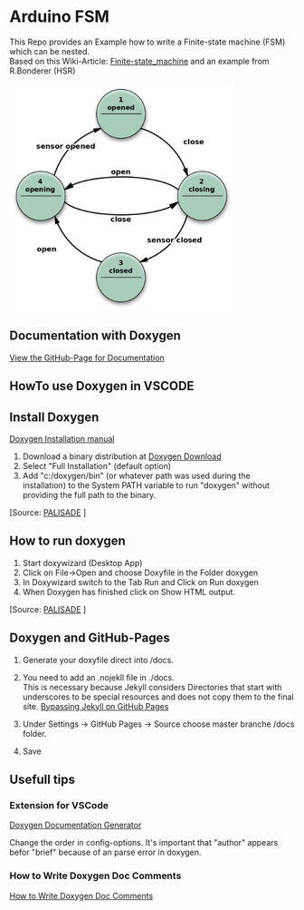 # Arduino FSM

This Repo provides an Example how to write a Finite-state machine (FSM) which can be nested.  
Based on this Wiki-Article: [Finite-state_machine](https://en.wikipedia.org/wiki/Finite-state_machine) and an example from R.Bonderer (HSR)

<img src="https://raw.githubusercontent.com/LMazzole/ArdFSM/master/doxygen/Fsm_Moore_model_door_control.png" height="400" />

## Documentation with Doxygen

[View the GitHub-Page for Documentation](https://lmazzole.github.io/ArdFSM/)

## HowTo use Doxygen in VSCODE

## Install Doxygen
[Doxygen Installation manual](http://www.doxygen.nl/manual/install.html) 
1. Download a binary distribution at [Doxygen Download](http://www.doxygen.nl/download.html) 
2. Select "Full Installation" (default option) 
3. Add "c:/doxygen/bin" (or whatever path was used during the installation) to the System PATH   variable to run "doxygen" without providing the full path to the binary.  

[Source: [PALISADE](https://git.njit.edu/palisade/PALISADE/wikis/how-to-setup-doxygen-windows) ]

## How to run doxygen

1. Start doxywizard (Desktop App) 
2. Click on File->Open and choose Doxyfile in the Folder doxygen 
3. In Doxywizard switch to the Tab Run and Click on Run doxygen
4. When Doxygen has finished click on Show HTML output.  

[Source: [PALISADE](https://git.njit.edu/palisade/PALISADE/wikis/how-to-setup-doxygen-windows) ]

## Doxygen and GitHub-Pages
1. Generate your doxyfile direct into /docs.  
2. You need to add an .nojekll file in ./docs.  
This is necessary because Jekyll considers Directories that start with underscores to be special resources and does not copy them to the final site.
[Bypassing Jekyll on GitHub Pages](https://github.blog/2009-12-29-bypassing-jekyll-on-github-pages/)

3. Under Settings -> GitHub Pages -> Source choose master branche /docs folder.
4. Save

## Usefull tips 
### Extension for VSCode
[Doxygen Documentation Generator](https://marketplace.visualstudio.com/items?itemName=cschlosser.doxdocgen)

Change the order in config-options. It's important that "author" appears befor "brief" because of an  parse error in doxygen.

### How to Write Doxygen Doc Comments
[How to Write Doxygen Doc Comments](https://github.com/stan-dev/stan/wiki/How-to-Write-Doxygen-Doc-Comments)











